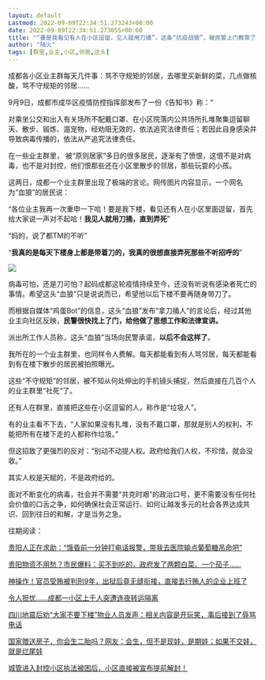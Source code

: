 ```yaml
---
layout: default
Lastmod: 2022-09-09T22:34:51.273243+00:00
date: 2022-09-09T22:34:51.273055+00:00
title: "“要是我看见有人在小区逗留，见人就用刀捅”，这条“抗疫战狼”，被民警上门教育了"
author: "陆火"
tags: [群里,业主,小区,邻居,这头]
---
```


成都各小区业主群每天几件事：骂不守规矩的邻居，去哪里买新鲜的菜，几点做核酸，骂不守规矩的邻居……

9月9日，成都市成华区疫情防控指挥部发布了一份《告知书》称：“

对乘坐公交和出入有关场所不配戴口罩、在小区院落内公共场所扎堆聚集逗留聊天、散步、锻炼、遛宠物，经劝阻无效的，依法追究法律责任；若因此自身感染并导致病毒传播的，依法从严追究法律责任。

在一些业主群里， 被“原则居家”多日的很多居民，逐渐有了愤恨，这恨不是对病毒，也不是对封控，他们恨那些还在小区里散步的邻居，那些玩耍的小孩。

这两日，成都一个业主群里出现了极端的言论。网传图片内容显示，一个网名为“血狼”的居民说：

“各位业主我再一次重申一下哈！要是我下楼，看见还有人在小区里面逗留，首先给大家说一声对不起哈！**我见人就用刀捅，直到弄死**”

“妈的，说了都TM的不听”

“**我真的是每天下楼身上都是带着刀的，我真的很想直接弄死那些不听招呼的**”

![](https://images.weserv.nl/?url=https%3A//mmbiz.qpic.cn/mmbiz_png/uceAsGrfXRIOrgPghiaPaXp6I1HerA9MFqics3etRPNyicyQz9MnDBvAziaHAicnbicSloDkYxtYMic9EcmUjKpSITMhA/640%3Fwx_fmt%3Dpng)

病毒可怕，还是刀可怕？起码成都这轮疫情持续至今，还没有听说有感染者死亡的事情。希望这头“血狼”只是说说而已，希望他以后下楼不要再随身带刀了。

而根据自媒体“鸡蛋Bot”的信息，这头“血狼”发布“拿刀捅人”的言论后，经过其他业主向社区反映，**民警很快找上了门，给他做了思想工作和法律宣讲。**

派出所工作人员称，这头“血狼”当场向民警承诺，**以后不会这样了**。

我所在的一个业主群里，也同样令人费解。每天都能看到有人骂邻居，每天都能看到有在楼下散步的居民被拍照曝光。

这些“不守规矩”的邻居，被不知从何处伸出的手机镜头捕捉，然后直接在几百个人的业主群里“社死”了。

还有人在群里，直接把这些在小区逗留的人，称作是“垃圾人”。

有的业主看不下去，“人家如果没有扎堆，没有不戴口罩，那就是别人的权利，不能把所有在楼下走的人都称作垃圾。”

但这招致了更强烈的反对：“别动不动提人权。政府给我们人权，不珍惜，就会没收。”

其实人权是天赋的，不是政府给的。

面对不断变化的病毒，社会并不需要“共克时艰”的政治口号，更不需要没有任何社会价值的口舌之争，如何确保社会正常运行、如何让越发多元的社会各界达成共识、回到往日的和解，才是当务之急。

往期阅读：

[贵阳人正在求助：“饿昏前一分钟打电话报警，带我去医院输点葡萄糖吊命吧”](http://mp.weixin.qq.com/s?__biz=MjM5NzI0NTA1OA==&mid=2649619104&idx=1&sn=12b3ec2caeb84e68c46929a1f2fa8e4e&chksm=bec5a34d89b22a5b0c139bdd8615a16642bbd7fa2ef2a6d81c7f88118add86456a0c6efca7f9&scene=21#wechat_redirect)  

[贵阳物资不用愁？市民爆料：买不到吃的，政府发了两颗白菜、一个茄子……](http://mp.weixin.qq.com/s?__biz=MjM5NzI0NTA1OA==&mid=2649619099&idx=1&sn=dadbdca497f655cd825956ad4a4d32f4&chksm=bec5a37689b22a60b8f7ea51422e79f924bce52c48c2b2f18b9ce8c3e0403ac49c9722f23f22&scene=21#wechat_redirect)  

[神操作！官员受贿被判刑9年，出狱后竟无缝衔接，直接去行贿人的企业上班了](http://mp.weixin.qq.com/s?__biz=MjM5NzI0NTA1OA==&mid=2649619099&idx=2&sn=2dd6ca2893e79d3a9fc72f5c7e3eb004&chksm=bec5a37689b22a60e4592b8827c732922ae60c1d8af6d2f215d0cacd97fbbad0ae9a96283cb8&scene=21#wechat_redirect)  

[令人担忧……成都一小区上千人突遭连夜转运隔离](http://mp.weixin.qq.com/s?__biz=MjM5NzI0NTA1OA==&mid=2649619095&idx=1&sn=72d177feac538c02241d620721b4d111&chksm=bec5a37a89b22a6c86f6e9480e72b78d622de7c032ef8198e20793c95b7f8ecbffc9136f4233&scene=21#wechat_redirect)  

[四川地震后劝“大家不要下楼”物业人员发声：相关内容是开玩笑，事后接到了辱骂电话](http://mp.weixin.qq.com/s?__biz=MjM5NzI0NTA1OA==&mid=2649619095&idx=3&sn=5681e7f6ca542c81aafe4351266e21f5&chksm=bec5a37a89b22a6cd4f2200bf48fb844ec77071d6722b98510996de45053f1617e0b6a7ca02d&scene=21#wechat_redirect)  

[国家赠送房子，你会生二胎吗？网友：会生，但不是现娃，是期娃；如果不交娃，就是烂尾娃](http://mp.weixin.qq.com/s?__biz=MjM5NzI0NTA1OA==&mid=2649619091&idx=1&sn=b6c2884ecf579db69a678a55e95bd435&chksm=bec5a37e89b22a683ab6662b266259140b0e64fedd80ac3946c6a13b27282d062968eb3a0b56&scene=21#wechat_redirect)  

[城管进入封控小区执法被困后，小区直接被宣布提前解封！](http://mp.weixin.qq.com/s?__biz=MjM5NzI0NTA1OA==&mid=2649619091&idx=2&sn=067f6430493b3cfcc7e71ad0827999ef&chksm=bec5a37e89b22a6874f2e14f2f14c236a422a3c0b6b7a08fbd7c0c4c6c22ddcdee54bb81e3f4&scene=21#wechat_redirect)

